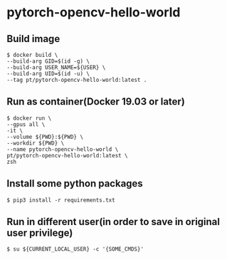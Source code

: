 # pytorch-opencv-hello-world

## Build image
```
$ docker build \
--build-arg GID=$(id -g) \
--build-arg USER_NAME=${USER} \
--build-arg UID=$(id -u) \
--tag pt/pytorch-opencv-hello-world:latest .
```

## Run as container(Docker 19.03 or later)
```
$ docker run \
--gpus all \
-it \
--volume ${PWD}:${PWD} \
--workdir ${PWD} \
--name pytorch-opencv-hello-world \
pt/pytorch-opencv-hello-world:latest \
zsh
```

## Install some python packages
```
$ pip3 install -r requirements.txt
```

## Run in different user(in order to save in original user privilege)
```
$ su ${CURRENT_LOCAL_USER} -c '{SOME_CMDS}'
```